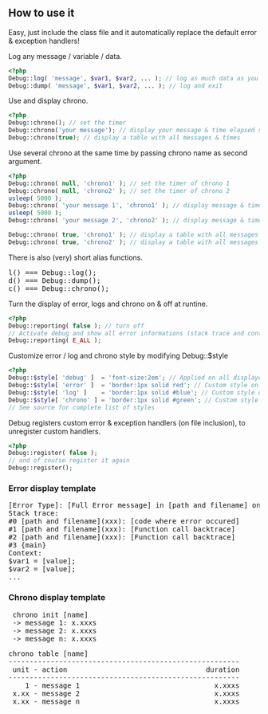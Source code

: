 ## How to use it
Easy, just include the class file and it automatically replace the default error & exception handlers!

Log any message / variable / data.
```php
<?php
Debug::log( 'message', $var1, $var2, ... ); // log as much data as you want
Debug::dump( 'message', $var1, $var2, ... ); // log and exit
```

Use and display chrono.
```php
<?php
Debug::chrono(); // set the timer
Debug::chrono('your message'); // display your message & time elapsed since last chrono call
Debug::chrono(true); // display a table with all messages & times
```

Use several chrono at the same time by passing chrono name as second argument.
```php
<?php
Debug::chrono( null, 'chrono1' ); // set the timer of chrono 1
Debug::chrono( null, 'chrono2' ); // set the timer of chrono 2
usleep( 5000 );
Debug::chrono( 'your message 1', 'chrono1' ); // display message & time since last chrono 1 call
usleep( 5000 );
Debug::chrono( 'your message 2', 'chrono2' ); // display message & time since last chrono 2 call

Debug::chrono( true, 'chrono1' ); // display a table with all messages & times of chrono 1
Debug::chrono( true, 'chrono2' ); // display a table with all messages & times of chrono 2
```

There is also (very) short alias functions.
<pre>
l() === Debug::log();
d() === Debug::dump();
c() === Debug::chrono();
</pre>

Turn the display of error, logs and chrono on & off at runtine.
```php
<?php
Debug::reporting( false ); // turn off
// Activate debug and show all error informations (stack trace and context) on given error level
Debug::reporting( E_ALL ); 
```

Customize error / log and chrono style by modifying Debug::$style
```php
<?php
Debug::$style[ 'debug' ]  = 'font-size:2em'; // Applied on all displayed items
Debug::$style[ 'error' ]  = 'border:1px solid red'; // Custom style on error
Debug::$style[ 'log' ]    = 'border:1px solid #blue'; // Custom style on log
Debug::$style[ 'chrono' ] = 'border:1px solid #green'; // Custom style on chrono
// See source for complete list of styles
```

Debug registers custom error & exception handlers (on file inclusion), to unregister custom handlers.
```php
<?php
Debug::register( false );
// and of course register it again
Debug::register(); 
```

### Error display template
<pre>
[Error Type]: [Full Error message] in [path and filename] on line xxx
Stack trace:
#0 [path and filename](xxx): [code where error occured]
#1 [path and filename](xxx): [Function call backtrace]
#2 [path and filename](xxx): [Function call backtrace]
#3 {main}
Context:
$var1 = [value];
$var2 = [value];
...
</pre>

### Chrono display template
<pre>
 chrono init [name]
 -> message 1: x.xxxs
 -> message 2: x.xxxs
 -> message n: x.xxxs
</pre>
<pre>
chrono table [name]
-------------------------------------------------------
 unit - action                                 duration
-------------------------------------------------------
    1 - message 1                                x.xxxs
 x.xx - message 2                                x.xxxs
 x.xx - message n                                x.xxxs
</pre>